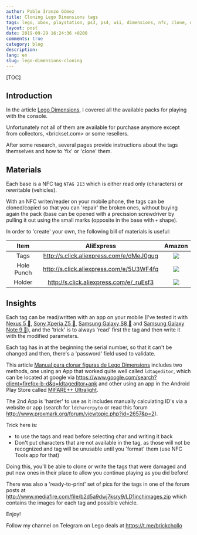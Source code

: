 ```yaml
---
author: Pablo Iranzo Gómez
title: Cloning Lego Dimensions tags
tags: lego, xbox, playstation, ps3, ps4, wii, dimensions, nfc, clone, ntag213
layout: post
date: 2019-09-29 16:24:36 +0200
comments: true
category: blog
description:
lang: en
slug: lego-dimensions-cloning
---
```


[TOC]

## Introduction

In the article [Lego Dimensions]({filename}2019-08-19-lego-dimensions.en.md), I covered all the available packs for playing with the console.

Unfortunately not all of them are available for purchase anymore except from collectors, <brickset.com> or some resellers.

After some research, several pages provide instructions about the tags themselves and how to 'fix' or 'clone' them.

## Materials

Each base is a NFC tag `NTAG 213` which is either read only (characters) or rewritable (vehicles).

With an NFC writer/reader on your mobile phone, the tags can be cloned/copied so that you can 'repair' the broken ones, without buying again the pack (base can be opened with a precission screwdriver by pulling it out using the small marks (opposite in the base with `+` shape).

In order to 'create' your own, the following bill of materials is useful:

|    Item    |                 AliExpress                 |                                               Amazon                                                |
| :--------: | :----------------------------------------: | :-------------------------------------------------------------------------------------------------: |
|    Tags    | <http://s.click.aliexpress.com/e/dMeJ0gug> |  [![]({static}imagen/dimensions/ntag213.png)](https://www.amazon.es/dp/B00NG4W3K2?tag=redken-21>)   |
| Hole Punch | <http://s.click.aliexpress.com/e/5U3WF4fq> | [![]({static}imagen/dimensions/holepuncher.png)](https://www.amazon.es/dp/B007QJC8WG?tag=redken-21) |
|   Holder   | <http://s.click.aliexpress.com/e/_ruEsf3>  | [![]({static}imagen/dimensions/coinholder.png)](https://www.amazon.es/dp/B07CNTTVF9?tag=redken-21)  |

## Insights

Each tag can be read/written with an app on your mobile (I've tested it with [Nexus 5 🛒](https://www.amazon.es/dp/B016B7INC2?tag=redken-21), [Sony Xperia Z5 🛒](https://www.amazon.es/dp/B013WSM36A?tag=redken-21), [Samsung Galaxy S8 🛒](https://www.amazon.es/dp/B06XXFHG6J?tag=redken-21) and [Samsung Galaxy Note 9 🛒](https://www.amazon.es/dp/B07FT169LZ?tag=redken-21)), and the 'trick' is to always 'read' first the tag and then write it with the modified parameters.

Each tag has in at the beginning the serial number, so that it can't be changed and then, there's a 'password' field used to validate.

This article [Manual para clonar figuras de Lego Dimensions](https://www.elotrolado.net/hilo_manual-para-clonar-figuras-de-lego-dimensions_2209995) includes two methods, one using an App that worked quite well called `ldtageditor`, which can be located at google via <https://www.google.com/search?client=firefox-b-d&q=ldtageditor+apk> and other using an app in the Android Play Store called [MIFARE++ Ultralight](https://play.google.com/store/apps/details?id=com.samsung.sprc.fileselector).

The 2nd App is 'harder' to use as it includes manually calculating ID's via a website or app (search for `ldcharcrpyto` or read this forum <http://www.proxmark.org/forum/viewtopic.php?id=2657&p=2>).

Trick here is:

- to use the tags and read before selecting char and writing it back
- Don't put characters that are not available in the tag, as those will not be recognized and tag will be unusable until you 'format' them (use NFC Tools app for that)

Doing this, you'll be able to clone or write the tags that were damaged and put new ones in their place to allow you continue playing as you did before!

There was also a 'ready-to-print' set of pics for the tags in one of the forum posts at <http://www.mediafire.com/file/b2d5a9dwj7ksry9/LD1inchimages.zip> which contains the images for each tag and possible vehicle.

Enjoy!

Follow my channel on Telegram on Lego deals at <https://t.me/brickchollo>
